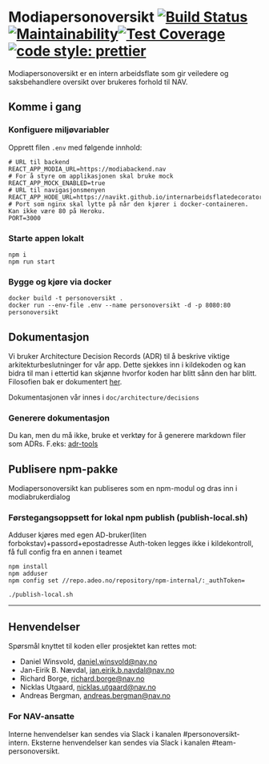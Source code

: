# Modiapersonoversikt [![Build Status](https://travis-ci.org/navikt/modiapersonoversikt.svg?branch=master)](https://travis-ci.org/navikt/modiapersonoversikt) [![Maintainability](https://api.codeclimate.com/v1/badges/bc150401e4210a34fc4f/maintainability)](https://codeclimate.com/github/navikt/modiapersonoversikt/maintainability)[![Test Coverage](https://api.codeclimate.com/v1/badges/bc150401e4210a34fc4f/test_coverage)](https://codeclimate.com/github/navikt/modiapersonoversikt/test_coverage) [![code style: prettier](https://img.shields.io/badge/code_style-prettier-ff69b4.svg?style=flat-square)](https://github.com/prettier/prettier)

Modiapersonoversikt er en intern arbeidsflate som gir veiledere og
saksbehandlere oversikt over brukeres forhold til NAV.

## Komme i gang

### Konfiguere miljøvariabler

Opprett filen `.env` med følgende innhold:

```shell
# URL til backend
REACT_APP_MODIA_URL=https://modiabackend.nav
# For å styre om applikasjonen skal bruke mock
REACT_APP_MOCK_ENABLED=true
# URL til navigasjonsmenyen
REACT_APP_HODE_URL=https://navikt.github.io/internarbeidsflatedecorator
# Port som nginx skal lytte på når den kjører i docker-containeren. Kan ikke være 80 på Heroku.
PORT=3000
```

### Starte appen lokalt

```console
npm i
npm run start
```

### Bygge og kjøre via docker

```console
docker build -t personoversikt .
docker run --env-file .env --name personoversikt -d -p 8080:80 personoversikt
```

## Dokumentasjon

Vi bruker Architecture Decision Records (ADR) til å beskrive viktige arkitekturbeslutninger for vår app. Dette sjekkes inn i kildekoden og kan bidra til man i ettertid kan skjønne hvorfor koden har blitt sånn den har blitt. Filosofien bak er dokumentert [her](http://thinkrelevance.com/blog/2011/11/15/documenting-architecture-decisions).

Dokumentasjonen vår innes i `doc/architecture/decisions`

### Generere dokumentasjon

Du kan, men du må ikke, bruke et verktøy for å generere markdown filer som ADRs. F.eks: [adr-tools](https://github.com/npryce/adr-tools)

## Publisere npm-pakke

Modiapersonoversikt kan publiseres som en npm-modul og dras inn i modiabrukerdialog

### Førstegangsoppsett for lokal npm publish (publish-local.sh)

Adduser kjøres med egen AD-bruker(liten forbokstav)+passord+epostadresse
Auth-token legges ikke i kildekontroll, få full config fra en annen i teamet

```console
npm install
npm adduser
npm config set //repo.adeo.no/repository/npm-internal/:_authToken=

./publish-local.sh
```

---

## Henvendelser

Spørsmål knyttet til koden eller prosjektet kan rettes mot:

-   Daniel Winsvold, daniel.winsvold@nav.no
-   Jan-Eirik B. Nævdal, jan.eirik.b.navdal@nav.no
-   Richard Borge, richard.borge@nav.no
-   Nicklas Utgaard, nicklas.utgaard@nav.no
-   Andreas Bergman, andreas.bergman@nav.no

### For NAV-ansatte

Interne henvendelser kan sendes via Slack i kanalen #personoversikt-intern.
Eksterne henvendelser kan sendes via Slack i kanalen #team-personoversikt.
